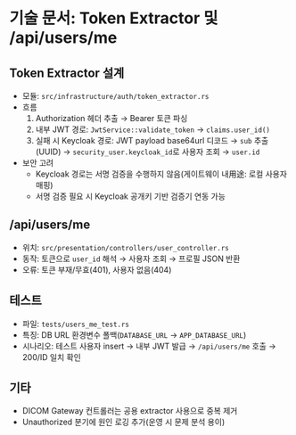 # 기술 문서: Token Extractor 및 /api/users/me

## Token Extractor 설계
- 모듈: `src/infrastructure/auth/token_extractor.rs`
- 흐름
  1) Authorization 헤더 추출 → Bearer 토큰 파싱
  2) 내부 JWT 경로: `JwtService::validate_token` → `claims.user_id()`
  3) 실패 시 Keycloak 경로: JWT payload base64url 디코드 → `sub` 추출(UUID)
     → `security_user.keycloak_id`로 사용자 조회 → `user.id`
- 보안 고려
  - Keycloak 경로는 서명 검증을 수행하지 않음(게이트웨이 내用途: 로컬 사용자 매핑)
  - 서명 검증 필요 시 Keycloak 공개키 기반 검증기 연동 가능

## /api/users/me
- 위치: `src/presentation/controllers/user_controller.rs`
- 동작: 토큰으로 `user_id` 해석 → 사용자 조회 → 프로필 JSON 반환
- 오류: 토큰 부재/무효(401), 사용자 없음(404)

## 테스트
- 파일: `tests/users_me_test.rs`
- 특징: DB URL 환경변수 폴백(`DATABASE_URL` → `APP_DATABASE_URL`)
- 시나리오: 테스트 사용자 insert → 내부 JWT 발급 → `/api/users/me` 호출 → 200/ID 일치 확인

## 기타
- DICOM Gateway 컨트롤러는 공용 extractor 사용으로 중복 제거
- Unauthorized 분기에 원인 로깅 추가(운영 시 문제 분석 용이)
